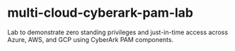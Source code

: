 # multi-cloud-cyberark-pam-lab
Lab to demonstrate zero standing privileges and just-in-time access across Azure, AWS, and GCP using CyberArk PAM components.

